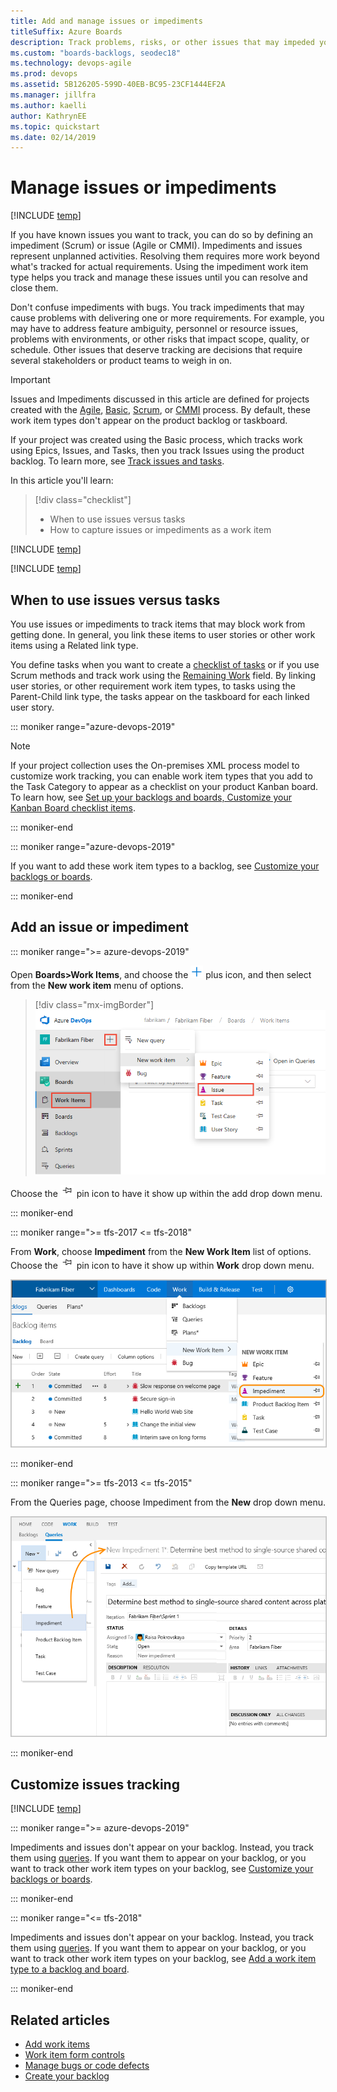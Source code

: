 ```yaml
---
title: Add and manage issues or impediments 
titleSuffix: Azure Boards 
description: Track problems, risks, or other issues that may impeded your plans or schedule - Azure Boards & TFS
ms.custom: "boards-backlogs, seodec18"
ms.technology: devops-agile
ms.prod: devops
ms.assetid: 5B126205-599D-40EB-BC95-23CF1444EF2A
ms.manager: jillfra
ms.author: kaelli
author: KathrynEE
ms.topic: quickstart
ms.date: 02/14/2019
---
```


# Manage issues or impediments 

[!INCLUDE [temp](../_shared/version-vsts-tfs-all-versions.md)]

<a name="manage-impediments"></a>

If you have known issues you want to track, you can do so by defining an impediment (Scrum) or issue (Agile or CMMI). Impediments and issues represent unplanned activities. Resolving them requires more work beyond what's tracked for actual requirements. Using the impediment work item type helps you track and manage these issues until you can resolve and close them. 

Don't confuse impediments with bugs. You track impediments that may cause problems with delivering one or more requirements. For example, you may have to address feature ambiguity, personnel or resource issues, problems with environments, or other risks that impact scope, quality, or schedule. Other issues that deserve tracking are decisions that require several stakeholders or product teams to weigh in on.

> [!IMPORTANT]  
> Issues and Impediments discussed in this article are defined for projects created with the [Agile](/azure/devops/boards/work-items/guidance/agile-process), [Basic](/azure/devops/boards/get-started/track-issues-tasks), [Scrum](/azure/devops/boards/work-items/guidance/scrum-process), or [CMMI](/azure/devops/boards/work-items/guidance/cmmi-process) process. By default, these work item types don't appear on the product backlog or taskboard. 
> 
> If your project was created using the Basic process, which tracks work using Epics, Issues, and Tasks, then you track Issues using the product backlog. To learn more, see [Track issues and tasks](../get-started/track-issues-tasks.md).

In this article you'll learn: 

> [!div class="checklist"]      
> * When to use issues versus tasks
> * How to capture issues or impediments as a work item   
 
[!INCLUDE [temp](../_shared/prerequisites-work-items.md)]   

[!INCLUDE [temp](../_shared/image-differences-with-wits.md)]   

## When to use issues versus tasks

You use issues or impediments to track items that may block work from getting done. In general, you link these items to user stories or other work items using a Related link type.

You define tasks when you want to create a [checklist of tasks](../boards/add-task-checklists.md) or if you use Scrum methods and track work using the [Remaining Work](../sprints/task-board.md) field. By linking user stories, or other requirement work item types, to tasks using the Parent-Child link type, the tasks appear on the taskboard for each linked user story.

::: moniker range="azure-devops-2019"

> [!NOTE]  
> If your project collection uses the On-premises XML process model to customize work tracking, you can enable work item types that you add to the Task Category to appear as a checklist on your product Kanban board. To learn how, see [Set up your backlogs and boards, Customize your Kanban Board checklist items](set-up-your-backlog.md#customize-checklist-2019). 

::: moniker-end


::: moniker range="azure-devops-2019"  

If you want to add these work item types to a backlog, see [Customize your backlogs or boards](../../organizations/settings/work/customize-process-backlogs-boards.md).

::: moniker-end

## Add an issue or impediment 

::: moniker range=">= azure-devops-2019"  

Open **Boards>Work Items**, and choose the ![ ](../../_img/icons/blue-add.png) plus icon, and then select from the **New work item** menu of options. 

> [!div class="mx-imgBorder"]  
> ![Add issue, new nav](_img/manage-issues/add-issue-vert.png)   

Choose the ![ ](../_img/icons/pin-icon.png) pin icon to have it show up within the add drop down menu. 

::: moniker-end   

::: moniker range=">= tfs-2017 <= tfs-2018"

From **Work**, choose **Impediment** from the **New Work Item** list of options. Choose the ![ ](../_img/icons/pin-icon.png) pin icon to have it show up within **Work** drop down menu. 

<img src="_img/cyb-new-work-item-impediment.png" alt="TFS 2017 - Add an impediment" style="border: 1px solid #C3C3C3;" />  
  
::: moniker-end

::: moniker range=">= tfs-2013 <= tfs-2015"

From the Queries page, choose Impediment from the **New** drop down menu.

<img src="_img/ALM_CB_CreateImpediments.png" alt="TFS 2015, TFS 2013 - Add an impediment" style="border: 1px solid #C3C3C3;" />  

::: moniker-end


<a id="customize"> </a>

## Customize issues tracking

[!INCLUDE [temp](../_shared/customize-work-tracking.md)] 

::: moniker range=">= azure-devops-2019"

Impediments and issues don't appear on your backlog. Instead, you track them using [queries](../queries/using-queries.md). If you want them to appear on your backlog, or you want to track other work item types on your backlog, see [Customize your backlogs or boards](../../organizations/settings/work/customize-process-backlogs-boards.md).

::: moniker-end

::: moniker range="<= tfs-2018"

Impediments and issues don't appear on your backlog. Instead, you track them using [queries](../queries/using-queries.md). If you want them to appear on your backlog, or you want to track other work item types on your backlog, see [Add a work item type to a backlog and board](../../reference/add-wits-to-backlogs-and-boards.md).

::: moniker-end

## Related articles 

- [Add work items](add-work-items.md)
- [Work item form controls](../work-items/work-item-form-controls.md)
- [Manage bugs or code defects](manage-bugs.md)
- [Create your backlog](create-your-backlog.md) 


